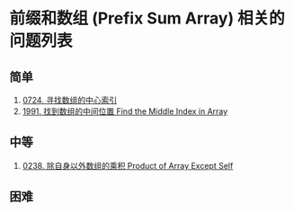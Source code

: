 # 前缀和数组 (Prefix Sum Array) 相关的问题列表

## 简单

1. [0724. 寻找数组的中心索引](../0724.find-pivot-index/index.md)
2. [1991. 找到数组的中间位置 Find the Middle Index in Array](../1991.find-the-middle-index-in-array/index.md)

## 中等

1. [0238. 除自身以外数组的乘积 Product of Array Except Self](../0238.product-of-array-except-self/index.md)

## 困难
